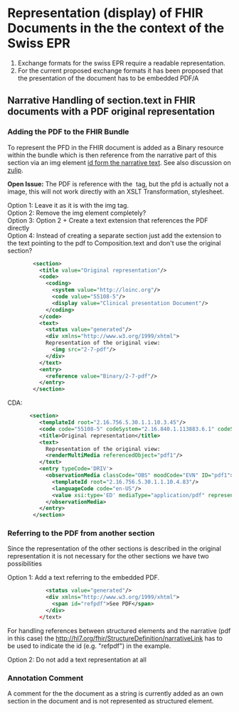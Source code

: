 # Representation (display) of FHIR Documents in the the context of the Swiss EPR

1. Exchange formats for the swiss EPR require a readable representation.
2. For the current proposed exchange formats it has been proposed that the presentation of the document has to be embedded PDF/A 

## Narrative Handling of section.text in FHIR documents with a PDF original representation

### Adding the PDF to the FHIR Bundle

To represent the PFD in the FHIR document is added as a Binary resource within the bundle which is then reference from the narrative part of this section via an img element [id form the narrative text](http://hl7.org/fhir/narrative.html#id). See also discussion on [zulip](https://chat.fhir.org/#narrow/stream/179166-implementers/topic/Narrative.20.20reference.20to.20a.20PDF.20as.20FHIR.20doc.20representation).

**Open Issue:** The PDF is reference with the <img> tag, but the pfd is actually not a image, this will not work directly with an XSLT Transformation, stylesheet. 

Option 1: Leave it as it is with the img tag.   
Option 2: Remove the img element completely?   
Option 3: Option 2 + Create a text extension that references the PDF directly   
Option 4: Instead of creating a separate section just add the extension to the text pointing to the pdf to Composition.text and don't use the original section?    

```xml
        <section>
          <title value="Original representation"/>
          <code>
            <coding>
              <system value="http://loinc.org"/>
              <code value="55108-5"/>
              <display value="Clinical presentation Document"/>
            </coding>
          </code>
          <text>
            <status value="generated"/>
            <div xmlns="http://www.w3.org/1999/xhtml">
            Representation of the original view:
              <img src="2-7-pdf"/>
            </div>
          </text>
          <entry>
            <reference value="Binary/2-7-pdf"/>
          </entry>
        </section>
```

CDA:
```xml
       <section>
          <templateId root="2.16.756.5.30.1.1.10.3.45"/>
          <code code="55108-5" codeSystem="2.16.840.1.113883.6.1" codeSystemName="LOINC" displayName="Clinical presentation Document"/>
          <title>Original representation</title>
          <text>
            Representation of the original view:
            <renderMultiMedia referencedObject="pdf1"/>
          </text>
          <entry typeCode='DRIV'>
            <observationMedia classCode="OBS" moodCode="EVN" ID="pdf1">
              <templateId root="2.16.756.5.30.1.1.10.4.83"/>
              <languageCode code="en-US"/>
              <value xsi:type='ED' mediaType="application/pdf" representation="B64">c25pcA==</value>
            </observationMedia>
          </entry>
        </section>
```

### Referring to the PDF from another section

Since the representation of the other sections is described in the original representation it is not necessary for the other sections we have two possibilities

Option 1: Add a text referring to the embedded PDF.

```xml
            <status value="generated"/>
            <div xmlns="http://www.w3.org/1999/xhtml">
              <span id="refpdf">See PDF</span>
            </div>
          </text>
```

For handling references between structured elements and the narrative (pdf in this case) the http://hl7.org/fhir/StructureDefinition/narrativeLink
has to be used to indicate the id (e.g. "refpdf") in the example.

Option 2: Do not add a text representation at all

### Annotation Comment
A comment for the the document as a string is currently added as an own section in the document and is not represented as structured element.





